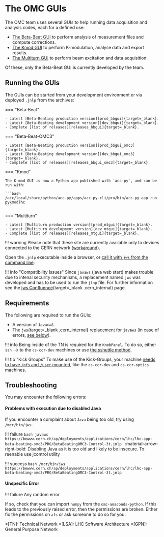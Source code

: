 # The OMC GUIs

The OMC team uses several GUIs to help running data acquisition and analysis codes, each for a defined use:

- [The Beta-Beat GUI](betabeat/gui.md) to perform analysis of measurement files and compute corrections.
- [The Kmod GUI](kmod/gui.md) to perform K-modulation, analyse data and export results.
- [The Multiturn GUI](multiturn/gui.md) to perform beam excitation and data acquisition.

Of these, only the Beta-Beat GUI is currently developed by the team.

## Running the GUIs

The GUIs can be started from your development environment or via deployed `.jnlp` from the archives:

=== "Beta-Beat"

    - Latest [Beta-Beating production version][prod_bbgui]{target=_blank}.
    - Latest [Beta-Beating development version][dev_bbgui]{target=_blank}.
    - Complete [list of releases][releases_bbgui]{target=_blank}.
    
=== "Beta-Beat-OMC3"

    - Latest [Beta-Beating production version][prod_bbgui_omc3]{target=_blank}.
    - Latest [Beta-Beating development version][dev_bbgui_omc3]{target=_blank}.
    - Complete [list of releases][releases_bbgui_omc3]{target=_blank}.
    
=== "Kmod"

    The K-mod GUI is now a Python app published with `acc-py`, and can be run with:
    
    ```bash
    /acc/local/share/python/acc-py/apps/acc-py-cli/pro/bin/acc-py app run pykmodlhc
    ```
    
=== "Multiturn"

    - Latest [Multiturn production version][prod_mtgui]{target=_blank}.
    - Latest [Multiturn development version][dev_mtgui]{target=_blank}.
    - Complete [list of releases][releases_mtgui]{target=_blank}.


!!! warning
    Please note that these site are currently available only to devices connected to the CERN network ([workaround][connect_gpn]).

Open the `.jnlp` executable inside a browser, or [call it with `jws` from the command line][jws_calls]:

!!! info "Compatibility Issues"
    Since `javaws` (java web start) makes trouble due to intenal security mechanisms, a replacement named `jws` was developed and has to be used to run the `jlnp` file.
    For further information see the [jws Confluence][jws_confluence]{target=_blank .cern_internal} page.

## Requirements

The following are required to run the GUIs:

- A version of `Java>=8`.
- The [`jws`][jws]{target=_blank .cern_internal} replacement for `javaws` (in case of errors, [see below](#problems-with-execution-due-to-disabled-java)).

!!! info
    Being inside of the TN is required for the `KnobPanel`.
    To do so, either `ssh -X` to the `cs-ccr-dev` machines or use [the sshuttle method][sshuttle_method].

!!! tip "Kick Groups"
    To make use of the Kick-Groups, your machine [needs to have `/nfs` and `/user` mounted][mounting_resources], like the `cs-ccr-dev`  and `cs-ccr-optics` machines.

## Troubleshooting

You may encounter the following errors:

#### Problems with execution due to disabled Java

If you encounter a complaint about `Java` being too old, try using `/mcr/bin/jws`.

!!! failure
    ```bash
    javaws https://bewww.cern.ch/ap/deployments/applications/cern/lhc/lhc-app-beta-beating-omc3/PRO/BetaBeatingOMC3-Control-3t.jnlp
    ```
    :material-arrow-right-bold: Disabling Java as it is too old and likely to be insecure. To reenable use jcontrol utility

!!! success
    ```bash
    /mcr/bin/jws https://bewww.cern.ch/ap/deployments/applications/cern/lhc/lhc-app-beta-beating-omc3/PRO/BetaBeatingOMC3-Control-3t.jnlp
    ```

#### Unspecific Error

!!! failure
    Any random error

If so, check that you can import `numpy` from the `omc-anaconda-python`.
If this leads to the previously raised error, then the permissions are broken.
Either fix the permissions on `afs` or ask someone to do so for you.


*[TN]: Technical Network
*[LSA]: LHC Software Architecture
*[GPN]: General Purpose Network

[prod_bbgui]: https://bewww.cern.ch/ap/deployments/applications/cern/lhc/lhc-app-beta-beating/PRO/BetaBeating-Control-3t.jnlp
[dev_bbgui]: https://bewww.cern.ch/ap/deployments-dev/applications/cern/lhc/lhc-app-beta-beating/PRO/BetaBeating-Control-3t.jnlp
[releases_bbgui]: https://bewww.cern.ch/ap/deployments/applications/cern/lhc/lhc-app-beta-beating/

[prod_bbgui_omc3]: https://bewww.cern.ch/ap/deployments/applications/cern/lhc/lhc-app-beta-beating-omc3/PRO/BetaBeatingOMC3-Control-3t.jnlp
[dev_bbgui_omc3]: https://bewww.cern.ch/ap/deployments-dev/applications/cern/lhc/lhc-app-beta-beating-omc3/PRO/BetaBeatingOMC3-Control-3t.jnlp
[releases_bbgui_omc3]: https://bewww.cern.ch/ap/deployments/applications/cern/lhc/lhc-app-beta-beating-omc3/

[prod_mtgui]: https://bewww.cern.ch/ap/deployments/applications/cern/lhc/lhc-multiturn/PRO/lhc-multiturn-lhc-multiturn.jnlp
[dev_mtgui]: https://bewww.cern.ch/ap/deployments-dev/applications/cern/lhc/lhc-multiturn/PRO/lhc-multiturn-lhc-multiturn.jnlp
[releases_mtgui]: https://bewww.cern.ch/ap/deployments/applications/cern/lhc/lhc-multiturn/

[prod_kmodgui]: https://bewww.cern.ch/ap/deployments/applications/cern/lhc/lhc-app-kmod/PRO/lhc-app-kmod-lhc-app-kmod.jnlp 
[dev_kmodgui]: https://bewww.cern.ch/ap/deployments-dev/applications/cern/lhc/lhc-app-kmod/PRO/lhc-app-kmod-lhc-app-kmod.jnlp 
[releases_kmodgui]: https://bewww.cern.ch/ap/deployments/applications/cern/lhc/lhc-app-kmod/

[jws_confluence]: https://wikis.cern.ch/display/DVTLS/jws+-+a+replacement+for+javaws
[jws]: https://wikis.cern.ch/display/DVTLS/jws+-+a+replacement+for+javaws

[mounting_resources]: ../../resources/howto/setup/#mounting-tn-resources-on-gn-machines
[connect_gpn]: ../../resources/howto/teleworking/#accessing-cern-internal-websites
[sshuttle_method]: ../../resources/howto/setup/#running-guis-locally
[jws_calls]: ../../resources/links/#jws-programs
